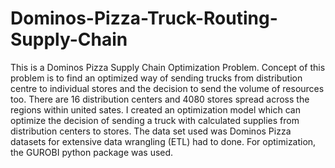 # Dominos-Pizza-Truck-Routing-Supply-Chain

This is a Dominos Pizza Supply Chain Optimization Problem. Concept of this problem is to find an optimized way of sending trucks from distribution centre to individual stores and the decision to send the volume of resources too. There are 16 distribution centers and 4080 stores spread across the regions within united sates. I created an optimization model which can optimize the decision of sending a truck with calculated supplies from distribution centers to stores. The data set used was Dominos Pizza datasets for extensive data wrangling (ETL) had to done.  For optimization, the GUROBI python package was used.
